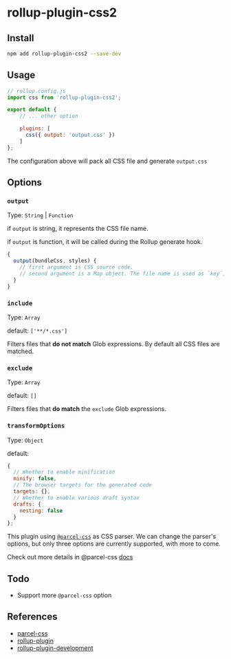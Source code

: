 # rollup-plugin-css2

## Install

```bash
npm add rollup-plugin-css2 --save-dev
```

## Usage

```javascript
// rollup.config.js
import css from 'rollup-plugin-css2';

export default {
	// ... other option

	plugins: [
      css({ output: 'output.css' })
    ]
};
```

The configuration above will pack all CSS file and generate `output.css`


## Options

### `output`
Type: `String` | `Function`

if `output` is string, it represents the CSS file name.

if `output` is function, it will be called during the Rollup generate hook.

```javascript
{
  output(bundleCss, styles) {
    // first argument is CSS source code.
    // second argument is a Map object. The file name is used as `key`, and the corresponding css code is used as `value`
  }
}
```


### `include`

Type: `Array`

default: `['**/*.css']`

Filters files that **do not match** Glob expressions. By default all CSS files are matched.


### `exclude`

Type: `Array`

default: `[]`

Filters files that **do match** the `exclude` Glob expressions.


### `transformOptions`

Type: `Object`

default:
```javascript
{
  // Whether to enable minification 
  minify: false,
  // The browser targets for the generated code
  targets: {},
  // Whether to enable various draft syntax
  drafts: {
    nesting: false
  }
};
```

This plugin using [`@parcel-css`](https://github.com/parcel-bundler/parcel-css) as CSS parser. We can change the parser's options, but only three options are currently supported, with more to come.

Check out more details in @parcel-css [docs](https://github.com/parcel-bundler/parcel-css/blob/master/node/index.d.ts)

## Todo

- Support more `@parcel-css` option


## References

- [parcel-css](https://github.com/parcel-bundler/parcel-css)
- [rollup-plugin](https://rollupjs.org/guide/en/#using-plugins)
- [rollup-plugin-development](https://rollupjs.org/guide/en/#plugin-development)
